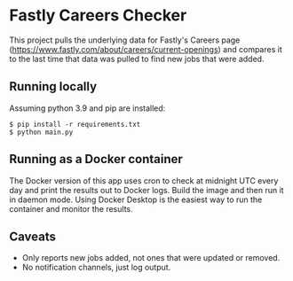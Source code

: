# Fastly Careers Checker

This project pulls the underlying data for Fastly's Careers page (https://www.fastly.com/about/careers/current-openings) and compares it to the last time that data was pulled to find new jobs that were added.

## Running locally

Assuming python 3.9 and pip are installed:
```
$ pip install -r requirements.txt
$ python main.py
```

## Running as a Docker container
The Docker version of this app uses cron to check at midnight UTC every day and print the results out to Docker logs. Build the image and then run it in daemon mode. Using Docker Desktop is the easiest way to run the container and monitor the results.

## Caveats
* Only reports new jobs added, not ones that were updated or removed.
* No notification channels, just log output.
